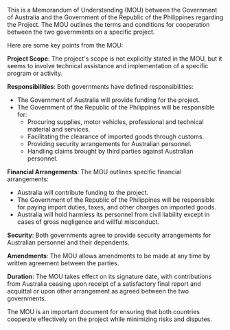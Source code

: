 This is a Memorandum of Understanding (MOU) between the Government of Australia and the Government of the Republic of the Philippines regarding the Project. The MOU outlines the terms and conditions for cooperation between the two governments on a specific project.

Here are some key points from the MOU:

**Project Scope**: The project's scope is not explicitly stated in the MOU, but it seems to involve technical assistance and implementation of a specific program or activity.

**Responsibilities**: Both governments have defined responsibilities:

* The Government of Australia will provide funding for the project.
* The Government of the Republic of the Philippines will be responsible for:
	+ Procuring supplies, motor vehicles, professional and technical material and services.
	+ Facilitating the clearance of imported goods through customs.
	+ Providing security arrangements for Australian personnel.
	+ Handling claims brought by third parties against Australian personnel.

**Financial Arrangements**: The MOU outlines specific financial arrangements:

* Australia will contribute funding to the project.
* The Government of the Republic of the Philippines will be responsible for paying import duties, taxes, and other charges on imported goods.
* Australia will hold harmless its personnel from civil liability except in cases of gross negligence and willful misconduct.

**Security**: Both governments agree to provide security arrangements for Australian personnel and their dependents.

**Amendments**: The MOU allows amendments to be made at any time by written agreement between the parties.

**Duration**: The MOU takes effect on its signature date, with contributions from Australia ceasing upon receipt of a satisfactory final report and acquittal or upon other arrangement as agreed between the two governments.

The MOU is an important document for ensuring that both countries cooperate effectively on the project while minimizing risks and disputes.